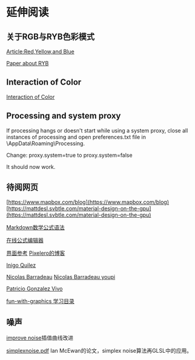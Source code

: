 # 延伸阅读

## 关于RGB与RYB色彩模式

[Article:Red,Yellow,and Blue](https://www.daveeddy.com/2014/07/01/red-yellow-and-blue/)

[Paper about RYB](https://github.com/bahamas10/ryb/raw/gh-pages/assets/ryb.pdf)

## Interaction of Color

[Interaction of Color](assets/001/Interaction_of_Color.pdf)

## Processing and system proxy
If processing hangs or doesn't start while using a system proxy, close all instances of processing and open preferences.txt file in \AppData\Roaming\Processing.

Change: proxy.system=true to proxy.system=false

It should now work.

## 待阅网页
[https://www.mapbox.com/blog](https://www.mapbox.com/blog)
[https://mattdesl.svbtle.com/material-design-on-the-gpu](https://mattdesl.svbtle.com/material-design-on-the-gpu)

[Markdown数学公式语法](https://www.jianshu.com/p/e74eb43960a1)

[在线公式编辑器](https://latex.codecogs.com/eqneditor/editor.php)

[界面参考](https://www.pinterest.co.kr/patriciogonzv/huds/)
[Pixelero的博客](https://pixelero.wordpress.com/)

[Inigo Quilez](https://iquilezles.org/)

[Nicolas Barradeau](http://barradeau.com/blog/)    [Nicolas Barradeau youpi](https://youpi.io/)

[Patricio Gonzalez Vivo](http://patriciogonzalezvivo.com/)

[fun-with-graphics 学习目录](https://gitee.com/LightInfection/fun-with-graphics)

## 噪声

[improve noise](assets/001/paper445_improvenoise.pdf)插值曲线改进

[simplexnoise.pdf](assets/001/simplexnoise.pdf) Ian McEwan的论文，simplex noise算法再GLSL中的应用。